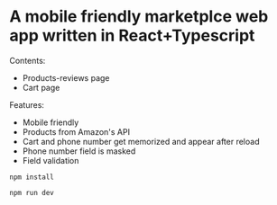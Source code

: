 # A mobile friendly marketplce web app written in React+Typescript

Contents:
- Products-reviews page
- Cart page

Features: 
- Mobile friendly
- Products from Amazon's API
- Cart and phone number get memorized and appear after reload
- Phone number field is masked
- Field validation
  
```install
npm install
```

```run
npm run dev
```
